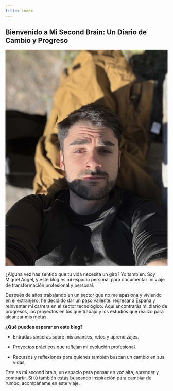```yaml
---
title: index
---
```




## Bienvenido a Mi Second Brain: Un Diario de Cambio y Progreso

![Mi foto](/images/prueba1.jpeg)

¿Alguna vez has sentido que tu vida necesita un giro? Yo también. Soy Miguel Ángel, y este blog es mi espacio personal para documentar mi viaje de transformación profesional y personal.

Después de años trabajando en un sector que no me apasiona y viviendo en el extranjero, he decidido dar un paso valiente: regresar a España y reinventar mi carrera en el sector tecnológico. Aquí encontrarás mi diario de progresos, los proyectos en los que trabajo y los estudios que realizo para alcanzar mis metas.

**¿Qué puedes esperar en este blog?**

- Entradas sinceras sobre mis avances, retos y aprendizajes.
    
- Proyectos prácticos que reflejan mi evolución profesional.
    
- Recursos y reflexiones para quienes también buscan un cambio en sus vidas.
    

Este es mi second brain, un espacio para pensar en voz alta, aprender y compartir. Si tú también estás buscando inspiración para cambiar de rumbo, acompáñame en este viaje.